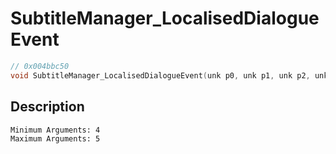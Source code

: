 # SubtitleManager_LocalisedDialogueEvent
```c
// 0x004bbc50
void SubtitleManager_LocalisedDialogueEvent(unk p0, unk p1, unk p2, unk p3, ...)
```
## Description
```
Minimum Arguments: 4
Maximum Arguments: 5
```
